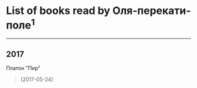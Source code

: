 # List of books read by Оля-перекати-поле<sup>1</sup>
---

## 2017

Платон "Пир"
> [2017-05-24] 



